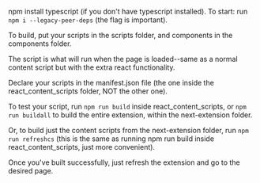 npm install typescript (if you don't have typescript installed).
To start: run `npm i --legacy-peer-deps` (the flag is important).

To build, put your scripts in the scripts folder, and components in the components folder.

The script is what will run when the page is loaded--same as a normal content script but with the extra react functionality.

Declare your scripts in the manifest.json file (the one inside the react_content_scripts folder, NOT the other one).

To test your script, run `npm run build` inside react_content_scripts, or `npm run buildall` to build the entire extension, within the next-extension folder. 

Or, to build just the content scripts from the next-extension folder, run `npm run refreshcs` (this is the same as running npm run build inside react_content_scripts, just more convenient).

Once you've built successfully, just refresh the extension and go to the desired page.

